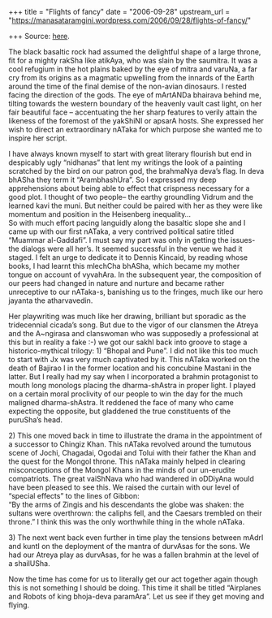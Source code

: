 +++
title = "Flights of fancy"
date = "2006-09-28"
upstream_url = "https://manasataramgini.wordpress.com/2006/09/28/flights-of-fancy/"

+++
Source: [here](https://manasataramgini.wordpress.com/2006/09/28/flights-of-fancy/).

The black basaltic rock had assumed the delightful shape of a large throne, fit for a mighty rakSha like atikAya, who was slain by the saumitra. It was a cool refugium in the hot plains baked by the eye of mitra and varuNa, a far cry from its origins as a magmatic upwelling from the innards of the Earth around the time of the final demise of the non-avian dinosaurs. I rested facing the direction of the gods. The eye of mArtANDa bhairava behind me, tilting towards the western boundary of the heavenly vault cast light, on her fair beautiful face – accentuating the her sharp features to verily attain the likeness of the foremost of the yakShiNI or apsarA hosts. She expressed her wish to direct an extraordinary nATaka for which purpose she wanted me to inspire her script.

I have always known myself to start with great literary flourish but end in despicably ugly “nidhanas” that lent my writings the look of a painting scratched by the bird on our patron god, the brahmaNya deva’s flag. In deva bhASha they term it “ArambhashUra”. So I expressed my deep apprehensions about being able to effect that crispness necessary for a good plot. I thought of two people– the earthy groundling Vidrum and the learned kavi the muni. But neither could be paired with her as they were like momentum and position in the Heisenberg inequality…  
So with much effort pacing languidly along the basaltic slope she and I came up with our first nATaka, a very contrived political satire titled “Muammar al-Gaddafi”. I must say my part was only in getting the issues- the dialogs were all her’s. It seemed successful in the venue we had it staged. I felt an urge to dedicate it to Dennis Kincaid, by reading whose books, I had learnt this mlechCha bhASha, which became my mother tongue on account of vyvahAra. In the subsequent year, the composition of our peers had changed in nature and nurture and became rather unreceptive to our nATaka-s, banishing us to the fringes, much like our hero jayanta the atharvavedin.

Her playwriting was much like her drawing, brilliant but sporadic as the tridecennial cicada’s song. But due to the vigor of our clansmen the Atreya and the A\~ngirasa and clanswoman who was supposedly a professional at this but in reality a fake :-) we got our sakhI back into groove to stage a historico-mythical trilogy: 1) “Bhopal and Pune”. I did not like this too much to start with Jx was very much captivated by it. This nATaka worked on the death of Bajirao I in the former location and his concubine Mastani in the latter. But I really had my say when I incorporated a brahmin protagonist to mouth long monologs placing the dharma-shAstra in proper light. I played on a certain moral proclivity of our people to win the day for the much maligned dharma-shAstra. It reddened the face of many who came expecting the opposite, but gladdened the true constituents of the puruSha’s head.

2\) This one moved back in time to illustrate the drama in the appointment of a successor to Chingiz Khan. This nATaka revolved around the tumutous scene of Jochi, Chagadai, Ogodai and Tolui with their father the Khan and the quest for the Mongol throne. This nATaka mainly helped in clearing misconceptions of the Mongol Khans in the minds of our un-erudite compatriots. The great vaiShNava who had wandered in oDDiyAna would have been pleased to see this. We raised the curtain with our level of “special effects” to the lines of Gibbon:  
“By the arms of Zingis and his descendants the globe was shaken: the sultans were overthrown: the caliphs fell, and the Caesars trembled on their throne.” I think this was the only worthwhile thing in the whole nATaka.

3\) The next went back even further in time play the tensions between mAdrI and kuntI on the deployment of the mantra of durvAsas for the sons. We had our Atreya play as durvAsas, for he was a fallen brahmin at the level of a shailUSha.

Now the time has come for us to literally get our act together again though this is not something I should be doing. This time it shall be titled “Airplanes and Robots of king bhoja-deva paramAra”. Let us see if they get moving and flying.

